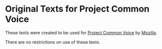 # Original Texts for Project Common Voice

These texts were created to be used for [Project Common Voice](https://voice.mozilla.org/en) by [Mozilla](https://mozilla.org).

There are no restrictions on use of these texts.
